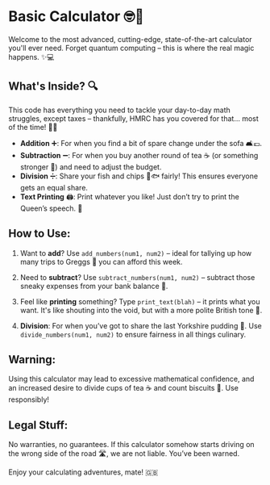 # Basic Calculator 🤓🧮

Welcome to the most advanced, cutting-edge, state-of-the-art calculator you'll ever need. Forget quantum computing – this is where the real magic happens. ✨💻

## What's Inside? 🔍

This code has everything you need to tackle your day-to-day math struggles, except taxes – thankfully, HMRC has you covered for that... most of the time! 🎩💼

- **Addition** ➕: For when you find a bit of spare change under the sofa 🛋️💷.
- **Subtraction** ➖: For when you buy another round of tea ☕ (or something stronger 🥂) and need to adjust the budget.
- **Division** ➗: Share your fish and chips 🍟🐟 fairly! This ensures everyone gets an equal share.
- **Text Printing** 🖨️: Print whatever you like! Just don’t try to print the Queen’s speech. 👑

## How to Use:

1. Want to **add**? Use `add_numbers(num1, num2)` – ideal for tallying up how many trips to Greggs 🥧 you can afford this week.

2. Need to **subtract**? Use `subtract_numbers(num1, num2)` – subtract those sneaky expenses from your bank balance 🏦.

3. Feel like **printing** something? Type `print_text(blah)` – it prints what you want. It's like shouting into the void, but with a more polite British tone 🎤.

4. **Division**: For when you’ve got to share the last Yorkshire pudding 🥮. Use `divide_numbers(num1, num2)` to ensure fairness in all things culinary.

## Warning:

Using this calculator may lead to excessive mathematical confidence, and an increased desire to divide cups of tea ☕ and count biscuits 🍪. Use responsibly!

## Legal Stuff:

No warranties, no guarantees. If this calculator somehow starts driving on the wrong side of the road 🛣️, we are not liable. You’ve been warned.

Enjoy your calculating adventures, mate! 🇬🇧
